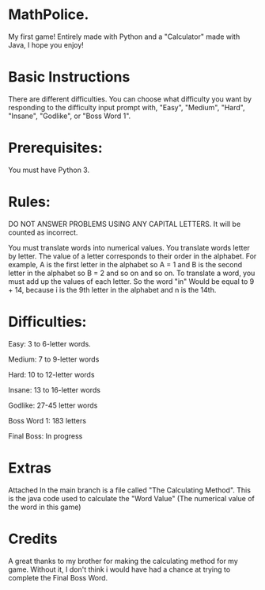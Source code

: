 
# MathPolice.
My first game! Entirely made with Python and a "Calculator" made with Java, I hope you enjoy!
# Basic Instructions
There are different difficulties.
You can choose what difficulty you want by responding to the difficulty input prompt with, "Easy", "Medium", "Hard", "Insane", "Godlike", or "Boss Word 1".

# Prerequisites:


You must have Python 3.

# Rules:

DO NOT ANSWER PROBLEMS USING ANY CAPITAL LETTERS. It will be counted as incorrect.

You must translate words into numerical values.
You translate words letter by letter.
The value of a letter corresponds to their order in the alphabet.
For example, A is the first letter in the alphabet so A = 1
and B is the second letter in the alphabet so B = 2 and so on and so on.
To translate a word, you must add up the values of each letter.
So the word "in" Would be equal to 9 + 14, because i is the 9th letter in the alphabet and n is the 14th.

# Difficulties:


Easy: 3 to 6-letter words.

Medium: 7 to 9-letter words

Hard: 10 to 12-letter words

Insane: 13 to 16-letter words

Godlike: 27-45 letter words

Boss Word 1: 183 letters

Final Boss: In progress

# Extras
Attached In the main branch is a file called "The Calculating Method". This is the java code used to calculate the "Word Value" (The numerical value of the word in this game)
# Credits
A great thanks to my brother for making the calculating method for my game. Without it, I don't think i would have had a chance at trying to complete the Final Boss Word.




